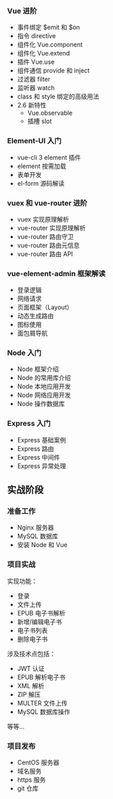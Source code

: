 ### Vue 进阶

- 事件绑定 $emit 和 $on
- 指令 directive
- 组件化 Vue.component
- 组件化 Vue.extend
- 插件 Vue.use
- 组件通信 provide 和 inject
- 过滤器 filter
- 监听器 watch
- class 和 style 绑定的高级用法
- 2.6 新特性
  - Vue.observable
  - 插槽 slot

### Element-UI 入门

- vue-cli 3 element 插件
- element 按需加载
- 表单开发
- el-form 源码解读

### vuex 和 vue-router 进阶

- vuex 实现原理解析
- vue-router 实现原理解析
- vue-router 路由守卫
- vue-router 路由元信息
- vue-router 路由 API

### vue-element-admin 框架解读

- 登录逻辑
- 网络请求
- 页面框架（Layout）
- 动态生成路由
- 图标使用
- 面包屑导航

### Node 入门

- Node 框架介绍
- Node 的常用库介绍
- Node 本地应用开发
- Node 网络应用开发
- Node 操作数据库

### Express 入门

- Express 基础案例
- Express 路由
- Express 中间件
- Express 异常处理

## 实战阶段

### 准备工作

- Nginx 服务器
- MySQL 数据库
- 安装 Node 和 Vue

### 项目实战

实现功能：

- 登录
- 文件上传
- EPUB 电子书解析
- 新增/编辑电子书
- 电子书列表
- 删除电子书

涉及技术点包括：

- JWT 认证
- EPUB 解析电子书
- XML 解析
- ZIP 解压
- MULTER 文件上传
- MySQL 数据库操作

等等...

### 项目发布

- CentOS 服务器
- 域名服务
- https 服务
- git 仓库 